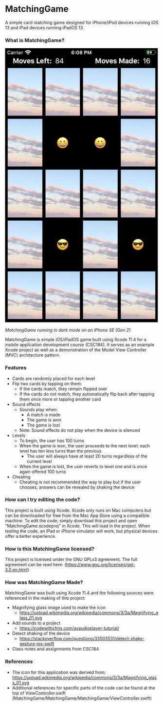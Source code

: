 # MatchingGame
A simple card matching game designed for iPhone/iPod devices running iOS 13 and iPad devices running iPadOS 13

### What is MatchingGame?

![Game_Screenshot](Screenshots/Screenshot.png)

*MatchingGame running in dark mode on an iPhone SE (Gen 2)*

MatchingGame is simple iOS/iPadOS game built using Xcode 11.4 for a mobile application development course (CSC184). It serves as an example Xcode project as well as a demonstration of the Model View Controller (MVC) architecture pattern. 

### Features
* Cards are randomly placed for each level
* Flip two cards by tapping on them:
  * If the cards match, they remain flipped over
  * If the cards do not match, they automatically flip back after tapping them once more or tapping another card
* Sound effects
  * Sounds play when: 
    * A match is made
    * The game is won
    * The game is lost
  * Note: Sound effects do not play when the device is silenced
* Levels
  * To begin, the user has 100 turns
  * When the game is won, the user proceeds to the next level; each level has ten less turns than the previous
    * The user will always have at least 20 turns regardless of the current level
  * When the game is lost, the user reverts to level one and is once again offered 100 turns
* Cheating
  * Cheating is not recommended the way to play but if the user chooses, answers can be revealed by shaking the device
  
### How can I try editing the code?
This project is built using Xcode. Xcode only runs on Mac computers but can be downloaded for free from the Mac App Store using a compatible machine. To edit the code, simply download this project and open "MatchingGame.xcodeproj" in Xcode. This will load in the project. When testing the code, an iPad or iPhone simulator will work, but physical devices offer a better experience.

### How is this MatchingGame licensed?
This project is licensed under the GNU GPLv3 agreement. The full agreement can be read here: (https://www.gnu.org/licenses/gpl-3.0.en.html)

### How was MatchingGame Made?
MatchingGame was built using Xcode 11.4 and the following sources were referenced in the making of this project:
* Magnifying glass image used to make the icon
  * https://upload.wikimedia.org/wikipedia/commons/3/3a/Magnifying_glass_01.svg
* Add sounds to a project
  * https://codewithchris.com/avaudioplayer-tutorial/
* Detect shaking of the device
  * https://stackoverflow.com/questions/33503531/detect-shake-gesture-ios-swift
* Class notes and assignments from CSC184

### References

* The icon for this application was derived from: https://upload.wikimedia.org/wikipedia/commons/3/3a/Magnifying_glass_01.svg
* Additional references for specific parts of the code can be found at the top of ViewController.swift (MatchingGame/MatchingGame/MatchingGame/ViewController.swift)
